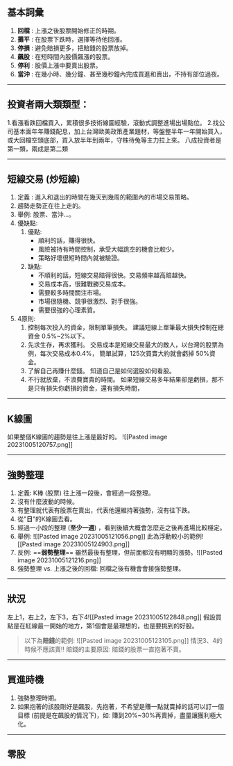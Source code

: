 
## 基本詞彙

1. **回檔** : 上漲之後股票開始修正的時期。
2. **攤平** : 在股票下跌時，選擇等待他回漲。
3. **停損** : 避免賠損更多，把賠錢的股票放掉。
4. **飆股** : 在短時間內股價飆漲的股票。
5. **停利** : 股價上漲中要賣出股票。
6. **當沖** : 在幾小時、幾分鐘、甚至幾秒鐘內完成買進和賣出，不持有部位過夜。

--------------------------

## 投資者兩大類類型： 
1.看漲看跌回檔買入，累積很多技術線圖經驗，滾動式調整進場出場點位。
2.找公司基本面年年賺錢配息，加上台灣歐美政策產業題材，等盤整半年一年開始買入，或大回檔空頭底部，買入放半年到兩年，守株待兔等主力拉上來。
八成投資者是第一類，兩成是第二類

-------------------------
## 短線交易 (炒短線)

1. 定義 : 進入和退出的時間在幾天到幾周的範圍內的市場交易策略。
2. 趨勢走勢正在往上走的。
3. 舉例: 股票、當沖...。
4. 優缺點:
	1. 優點:
		* 順利的話，賺得很快。
		* 風險被持有時間控制，承受大幅跳空的機會比較少。
		* 策略好壞很短時間內就被驗證。
	2. 缺點:
		* 不順利的話，短線交易賠得很快。交易頻率越高賠越快。
		* 交易成本高，很難戰勝交易成本。
		* 需要較多時間關注市場。
		* 市場很隨機、競爭很激烈、對手很強。
		* 需要很強的心理素質。
5. 4原則:
	1. 控制每次投入的資金，限制單筆損失。
		建議短線上單筆最大損失控制在總資金 0.5%~2%以下。
	2. 先求生存，再求獲利。
		交易成本是短線交易最大的敵人，以台灣的股票為例，每次交易成本0.4%，  簡單試算，125次買賣大約就會虧掉 50%資金。
	3. 了解自己再賺什麼錢。
		知道自己是如何選股如何看股。
	4. 不行就放棄，不浪費寶貴的時間。
		如果短線交易多年結果卻是虧損，那不是只有損失你虧損的資金，還有損失時間，

---------------------
## K線圖

如果整個K線圖的趨勢是往上漲是最好的。
![[Pasted image 20231005120757.png]]

--------------------------
## 強勢整理

1. 定義: K棒 (股票) 往上漲一段後，會經過一段整理。
2. 沒有什麼波動的時候。
3. 有整理就代表有股票在賣出，代表他還維持著強勢，沒有往下跌。
4. 從"**日**"的K線圖去看。
5. 經過一小段的整理 (**至少一週**) ，看到後續大概會怎麼走之後再進場比較穩定。
6. 舉例:
	![[Pasted image 20231005121056.png]]
	此為浮動較小的範例![[Pasted image 20231005124903.png]]
6. 反例: ==**弱勢整理**==
	雖然最後有整理，但前面都沒有明顯的漲勢。![[Pasted image 20231005121216.png]]
7. 強勢整理 vs. 上漲之後的回檔:
	回檔之後有機會會接強勢整理。


-----------------------------

## 狀況

左上1，右上2，左下3，右下4![[Pasted image 20231005122848.png]]
假設買點是在紅線最一開始的地方，第1個會是最理想的，也是要挑到的好股。
> 以下為**賠錢**的範例:
> ![[Pasted image 20231005123105.png]]
> 情況3、4的時候不應該賣!!
> 賠錢的主要原因: 賠錢的股票一直抱著不賣。


------------------------

## 買進時機

1. 強勢整理時期。
2. 如果抱著的該股剛好是飆股，先抱著，不希望是賺一點就賣掉的話可以訂一個目標 (前提是在飆股的情況下)，如: 賺到20%~30%再賣掉，盡量讓獲利極大化。


---------------

## 零股
